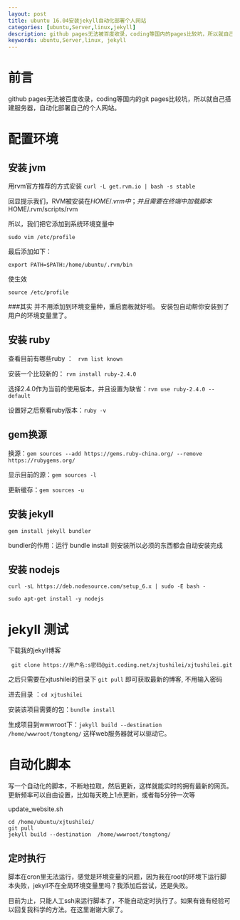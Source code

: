 ```yaml
---
layout: post
title: ubuntu 16.04安装jekyll自动化部署个人网站
categories: [ubuntu,Server,linux,jekyll]
description: github pages无法被百度收录，coding等国内的pages比较坑，所以就自己搭建服务器，自动化部署自己的个人网站
keywords: ubuntu,Server,linux, jekyll
---
```




# 前言

github pages无法被百度收录，coding等国内的git pages比较坑，所以就自己搭建服务器，自动化部署自己的个人网站。


# 配置环境

## 安装 jvm

用rvm官方推荐的方式安装 `curl -L get.rvm.io | bash -s stable `

回显提示我们，RVM被安装在$HOME/.vrm中；并且需要在终端中加载脚本$HOME/.rvm/scripts/rvm

所以，我们把它添加到系统环境变量中

`sudo vim /etc/profile`

最后添加如下：
```
export PATH=$PATH:/home/ubuntu/.rvm/bin
```
使生效

`source /etc/profile`


###其实
并不用添加到环境变量种，重启面板就好啦。 安装包自动帮你安装到了用户的环境变量里了。


## 安装 ruby

查看目前有哪些ruby ： ` rvm list known`

安装一个比较新的： `rvm install ruby-2.4.0`

选择2.4.0作为当前的使用版本，并且设置为缺省：`rvm use ruby-2.4.0 --default ` 

设置好之后察看ruby版本：`ruby -v  `


## gem换源

换源：`gem sources --add https://gems.ruby-china.org/ --remove https://rubygems.org/`

显示目前的源：`gem sources -l`

更新缓存：`gem sources -u `



## 安装 jekyll

 `gem install jekyll bundler`
 
bundler的作用：运行 bundle install 则安装所以必须的东西都会自动安装完成


## 安装 nodejs

```
curl -sL https://deb.nodesource.com/setup_6.x | sudo -E bash -

sudo apt-get install -y nodejs
```



# jekyll 测试

下载我的jekyll博客

` git clone https://用户名:s密码@git.coding.net/xjtushilei/xjtushilei.git`

之后只需要在xjtushilei的目录下 `git pull` 即可获取最新的博客, 不用输入密码

进去目录 ：`cd xjtushilei`

安装该项目需要的包：`bundle install`

生成项目到wwwroot下：`jekyll build --destination  /home/wwwroot/tongtong/` 这样web服务器就可以驱动它。

# 自动化脚本

写一个自动化的脚本，不断地拉取，然后更新，这样就能实时的拥有最新的网页。更新频率可以自由设置，比如每天晚上1点更新，或者每5分钟一次等

update_website.sh
```
cd /home/ubuntu/xjtushilei/
git pull
jekyll build --destination  /home/wwwroot/tongtong/
```
## 定时执行

脚本在cron里无法运行，感觉是环境变量的问题，因为我在root的环境下运行脚本失败，jekyll不在全局环境变量里吗？我添加后尝试，还是失败。


目前为止，只能人工ssh来运行脚本了，不能自动定时执行了。如果有谁有经验可以回复我科学的方法。在这里谢谢大家了。